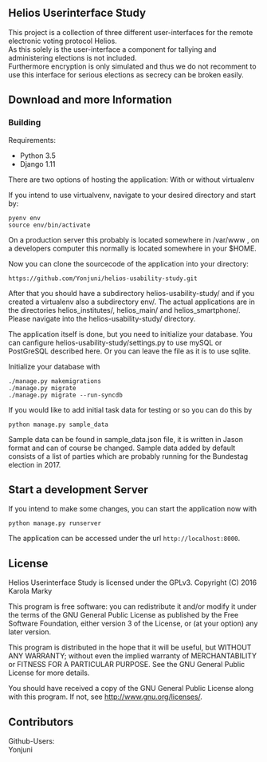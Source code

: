 ## Helios Userinterface Study

This project is a collection of three different user-interfaces for the remote electronic voting protocol Helios.<br />
As this solely is the user-interface a component for tallying and administering elections is not included. <br />
Furthermore encryption is only simulated and thus we do not recomment to use this interface for serious elections as secrecy can be broken easily. 

## Download and more Information

### Building 

Requirements:
* Python 3.5
* Django 1.11

There are two options of hosting the application: With or without virtualenv 

If you intend to use virtualvenv, navigate to your desired directory and start by: 

    pyenv env
    source env/bin/activate

On a production server this probably is located somewhere in /var/www , on a developers computer this normally is located somewhere in your $HOME.

Now you can clone the sourcecode of the application into your directory:

    https://github.com/Yonjuni/helios-usability-study.git

After that you should have a subdirectory helios-usability-study/ and if you created a virtualenv also a subdirectory env/. The actual applications are in the directories helios_institutes/, helios_main/ and helios_smartphone/. Please navigate into the helios-usability-study/ directory. 

The application itself is done, but you need to initialize your database. You can canfigure helios-usability-study/settings.py to use mySQL or PostGreSQL described here. Or you can leave the file as it is to use sqlite. 

Initialize your database with

    ./manage.py makemigrations
    ./manage.py migrate
    ./manage.py migrate --run-syncdb


If you would like to add initial task data for testing or so you can do this by

    python manage.py sample_data

Sample data can be found in sample_data.json file, it is written in Jason format and can of course be changed. Sample data added by default consists of a list of parties which are probably running for the Bundestag election in 2017.
    
    
Start a development Server
--------------------------
If you intend to make some changes, you can start the application now with

    python manage.py runserver
    
The application can be accessed under the url `http://localhost:8000`.

## License

Helios Userinterface Study is licensed under the GPLv3.
Copyright (C) 2016  Karola Marky

This program is free software: you can redistribute it and/or modify
it under the terms of the GNU General Public License as published by
the Free Software Foundation, either version 3 of the License, or
(at your option) any later version.

This program is distributed in the hope that it will be useful,
but WITHOUT ANY WARRANTY; without even the implied warranty of
MERCHANTABILITY or FITNESS FOR A PARTICULAR PURPOSE.  See the
GNU General Public License for more details.

You should have received a copy of the GNU General Public License
along with this program. If not, see <http://www.gnu.org/licenses/>.


## Contributors

Github-Users: <br />
Yonjuni


